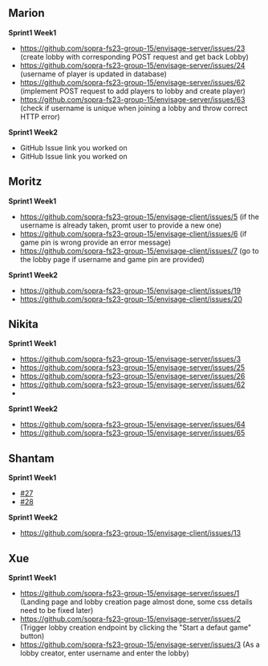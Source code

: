 ## Marion
**Sprint1 Week1**
* https://github.com/sopra-fs23-group-15/envisage-server/issues/23 (create lobby with corresponding POST request and get back Lobby)
* https://github.com/sopra-fs23-group-15/envisage-server/issues/24 (username of player is updated in database)
* https://github.com/sopra-fs23-group-15/envisage-server/issues/62 (implement POST request to add players to lobby and create player)
* https://github.com/sopra-fs23-group-15/envisage-server/issues/63 (check if username is unique when joining a lobby and throw correct HTTP error)

**Sprint1 Week2**
* GitHub Issue link you worked on
* GitHub Issue link you worked on

## Moritz
**Sprint1 Week1**
* https://github.com/sopra-fs23-group-15/envisage-client/issues/5 (if the username is already taken, promt user to provide a new one)
* https://github.com/sopra-fs23-group-15/envisage-client/issues/6 (if game pin is wrong provide an error message)
* https://github.com/sopra-fs23-group-15/envisage-client/issues/7 (go to the lobby page if username and game pin are provided)

**Sprint1 Week2**
* https://github.com/sopra-fs23-group-15/envisage-client/issues/19
* https://github.com/sopra-fs23-group-15/envisage-client/issues/20

## Nikita
**Sprint1 Week1**
* https://github.com/sopra-fs23-group-15/envisage-server/issues/3
* https://github.com/sopra-fs23-group-15/envisage-server/issues/25
* https://github.com/sopra-fs23-group-15/envisage-server/issues/26
* https://github.com/sopra-fs23-group-15/envisage-server/issues/62
* 
**Sprint1 Week2**
* https://github.com/sopra-fs23-group-15/envisage-server/issues/64
* https://github.com/sopra-fs23-group-15/envisage-server/issues/65
## Shantam
**Sprint1 Week1**
* [#27](https://github.com/sopra-fs23-group-15/envisage-server/issues/27)
* [#28](https://github.com/sopra-fs23-group-15/envisage-server/issues/28)

**Sprint1 Week2**
* https://github.com/sopra-fs23-group-15/envisage-client/issues/13

## Xue
**Sprint1 Week1**
* https://github.com/sopra-fs23-group-15/envisage-server/issues/1 (Landing page and lobby creation page almost done, some css details need to be fixed later)
* https://github.com/sopra-fs23-group-15/envisage-server/issues/2 (Trigger lobby creation endpoint by clicking the "Start a defaut game" button)
* https://github.com/sopra-fs23-group-15/envisage-server/issues/3 (As a lobby creator, enter username and enter the lobby)
